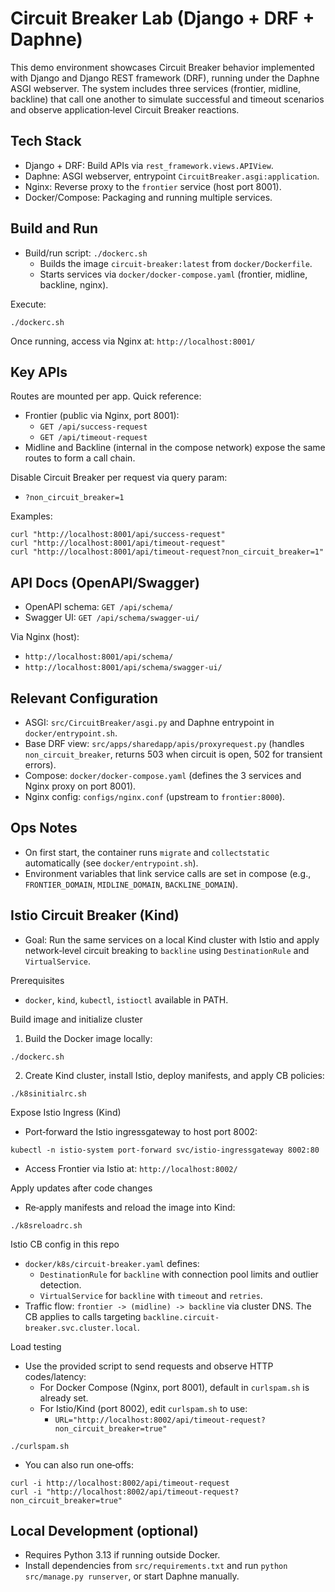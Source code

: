 # Circuit Breaker Lab (Django + DRF + Daphne)

This demo environment showcases Circuit Breaker behavior implemented with Django and Django REST framework (DRF), running under the Daphne ASGI webserver. The system includes three services (frontier, midline, backline) that call one another to simulate successful and timeout scenarios and observe application‑level Circuit Breaker reactions.

## Tech Stack
- Django + DRF: Build APIs via `rest_framework.views.APIView`.
- Daphne: ASGI webserver, entrypoint `CircuitBreaker.asgi:application`.
- Nginx: Reverse proxy to the `frontier` service (host port 8001).
- Docker/Compose: Packaging and running multiple services.

## Build and Run
- Build/run script: `./dockerc.sh`
  - Builds the image `circuit-breaker:latest` from `docker/Dockerfile`.
  - Starts services via `docker/docker-compose.yaml` (frontier, midline, backline, nginx).

Execute:
```
./dockerc.sh
```

Once running, access via Nginx at: `http://localhost:8001/`

## Key APIs
Routes are mounted per app. Quick reference:
- Frontier (public via Nginx, port 8001):
  - `GET /api/success-request`
  - `GET /api/timeout-request`
- Midline and Backline (internal in the compose network) expose the same routes to form a call chain.

Disable Circuit Breaker per request via query param:
- `?non_circuit_breaker=1`

Examples:
```
curl "http://localhost:8001/api/success-request"
curl "http://localhost:8001/api/timeout-request"
curl "http://localhost:8001/api/timeout-request?non_circuit_breaker=1"
```

## API Docs (OpenAPI/Swagger)
- OpenAPI schema: `GET /api/schema/`
- Swagger UI: `GET /api/schema/swagger-ui/`

Via Nginx (host):
- `http://localhost:8001/api/schema/`
- `http://localhost:8001/api/schema/swagger-ui/`

## Relevant Configuration
- ASGI: `src/CircuitBreaker/asgi.py` and Daphne entrypoint in `docker/entrypoint.sh`.
- Base DRF view: `src/apps/sharedapp/apis/proxyrequest.py` (handles `non_circuit_breaker`, returns 503 when circuit is open, 502 for transient errors).
- Compose: `docker/docker-compose.yaml` (defines the 3 services and Nginx proxy on port 8001).
- Nginx config: `configs/nginx.conf` (upstream to `frontier:8000`).

## Ops Notes
- On first start, the container runs `migrate` and `collectstatic` automatically (see `docker/entrypoint.sh`).
- Environment variables that link service calls are set in compose (e.g., `FRONTIER_DOMAIN`, `MIDLINE_DOMAIN`, `BACKLINE_DOMAIN`).

## Istio Circuit Breaker (Kind)
- Goal: Run the same services on a local Kind cluster with Istio and apply network‑level circuit breaking to `backline` using `DestinationRule` and `VirtualService`.

Prerequisites
- `docker`, `kind`, `kubectl`, `istioctl` available in PATH.

Build image and initialize cluster
1) Build the Docker image locally:
```
./dockerc.sh
```
2) Create Kind cluster, install Istio, deploy manifests, and apply CB policies:
```
./k8sinitialrc.sh
```

Expose Istio Ingress (Kind)
- Port‑forward the Istio ingressgateway to host port 8002:
```
kubectl -n istio-system port-forward svc/istio-ingressgateway 8002:80
```
- Access Frontier via Istio at: `http://localhost:8002/`

Apply updates after code changes
- Re‑apply manifests and reload the image into Kind:
```
./k8sreloadrc.sh
```

Istio CB config in this repo
- `docker/k8s/circuit-breaker.yaml` defines:
  - `DestinationRule` for `backline` with connection pool limits and outlier detection.
  - `VirtualService` for `backline` with `timeout` and `retries`.
- Traffic flow: `frontier -> (midline) -> backline` via cluster DNS. The CB applies to calls targeting `backline.circuit-breaker.svc.cluster.local`.

Load testing
- Use the provided script to send requests and observe HTTP codes/latency:
  - For Docker Compose (Nginx, port 8001), default in `curlspam.sh` is already set.
  - For Istio/Kind (port 8002), edit `curlspam.sh` to use:
    - `URL="http://localhost:8002/api/timeout-request?non_circuit_breaker=true"`
```
./curlspam.sh
```
- You can also run one‑offs:
```
curl -i http://localhost:8002/api/timeout-request
curl -i "http://localhost:8002/api/timeout-request?non_circuit_breaker=true"
```

## Local Development (optional)
- Requires Python 3.13 if running outside Docker.
- Install dependencies from `src/requirements.txt` and run `python src/manage.py runserver`, or start Daphne manually.
